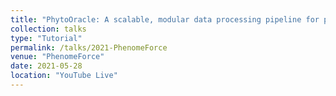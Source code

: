 ```yaml
---
title: "PhytoOracle: A scalable, modular data processing pipeline for phenomic data"
collection: talks
type: "Tutorial"
permalink: /talks/2021-PhenomeForce
venue: "PhenomeForce"
date: 2021-05-28
location: "YouTube Live"
---
```

